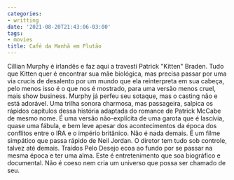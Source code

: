 ```yaml
---
categories:
- writting
date: '2021-08-20T21:43:06-03:00'
tags:
- movies
title: Café da Manhã em Plutão
---
```


Cillian Murphy é irlandês e faz aqui a travesti Patrick "Kitten" Braden. Tudo que Kitten quer é encontrar sua mãe biológica, mas precisa passar por uma via crucis de desalento por um mundo que ela reinterpreta em sua cabeça, pelo menos isso é o que nos é mostrado, para uma versão menos cruel, mais show business. Murphy já perfeu seu sotaque, mas o casting não e está adorável. Uma trilha sonora charmosa, mas passageira, salpica os rápidos capítulos dessa história adaptada do romance de Patrick McCabe de mesmo nome. É uma versão não-explícita de uma garota que é lascívia, quase uma fábula, e bem leve apesar dos acontecimentos da época dos conflitos entre o IRA e o império britânico. Não é nada demais. É um filme simpático que passa rápido de Neil Jordan. O diretor tem tudo sob controle, talvez até demais. Traídos Pelo Desejo ecoa ao fundo por se passar na mesma época e ter uma alma. Este é entretenimento que soa biográfico e documental. Não é coeso nem cria um universo que possa ser chamado de seu.

